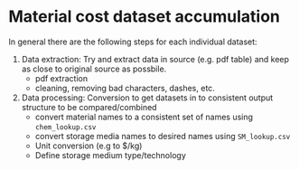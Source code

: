 # Material cost dataset accumulation

In general there are the following steps for each individual dataset:
1. Data extraction: Try and extract data in source (e.g. pdf table) and keep as close to original source as possbile.
    * pdf extraction
    * cleaning, removing bad characters, dashes, etc.
2. Data processing: Conversion to get datasets in to consistent output structure to be compared/combined
    * convert material names to a consistent set of names using `chem_lookup.csv`
    * convert storage media names to desired names using `SM_lookup.csv`
    * Unit conversion (e.g to $/kg)
    * Define storage medium type/technology


